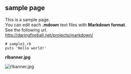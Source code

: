 sample page
-----------

This is a sample page. <br>
You can edit each **.mdown** text files with **Markdown format**.<br>
See the following url.<br>
<http://daringfireball.net/projects/markdown/>

	# sample1.rb
	puts 'Hello world!'

**rlbanner.jpg**

![rlbanner.jpg](http://github.com/ashbb/easy_ebook_maker/tree/master%2Fimages%2Frlbanner.jpg?raw=true)
